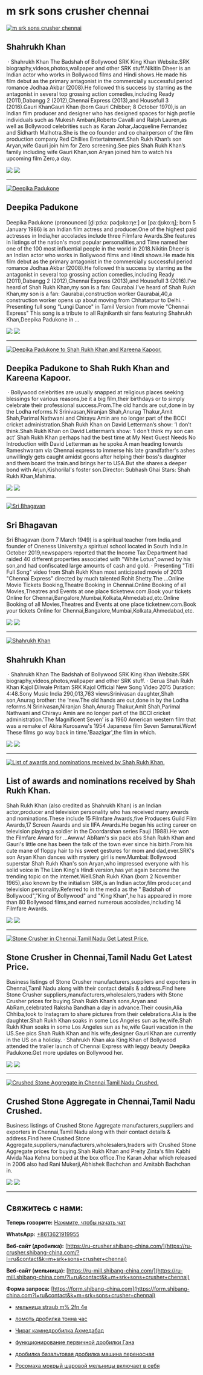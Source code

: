 # m srk sons crusher chennai

<a href="https://swt.shibang-china.com/?l=ru&img&k=m+srk+sons+crusher+chennai" target="_blank">![m srk sons crusher chennai](http://static.shibang-china.com/all-800x300/907.jpg)</a>

## Shahrukh Khan
&nbsp;&#0183;&#32;Shahrukh Khan The Badshah of Bollywood SRK King Khan Website.SRK biography,videos,photos,wallpaper and other SRK stuff.Nikitin Dheer is an Indian actor who works in Bollywood films and Hindi shows.He made his film debut as the primary antagonist in the commercially successful period romance Jodhaa Akbar (2008).He followed this success by starring as the antagonist in several top grossing action comedies,including Ready (2011),Dabangg 2 (2012),Chennai Express (2013),and Housefull 3 (2016).Gauri KhanGauri Khan (born Gauri Chibber; 8 October 1970),is an Indian film producer and designer who has designed spaces for high profile individuals such as Mukesh Ambani,Roberto Cavalli and Ralph Lauren,as well as Bollywood celebrities such as Karan Johar,Jacqueline Fernandez and Sidharth Malhotra.She is the co founder and co chairperson of the film production company Red Chillies Entertainment.Shah Rukh Khan’s son Aryan,wife Gauri join him for Zero screening.See pics Shah Rukh Khan’s family including wife Gauri Khan,son Aryan joined him to watch his upcoming film Zero,a day.


<a href="https://whatsapp.shibangsoft.com/WhatsApp.php" target="_blank" title="WhatsApp">![](http://static.shibang-china.com/icon/whatsapp.png)</a> <a href="https://swt.shibang-china.com/?l=ru&icon&k=m+srk+sons+crusher+chennai" target="_blank">![](http://static.shibang-china.com/icon/chat-ru.png)</a>

---

<a href="https://swt.shibang-china.com/?l=ru&img&k=m+srk+sons+crusher+chennai" target="_blank">![Deepika Padukone](http://static.shibang-china.com/all-800x300/1037.jpg)</a>

## Deepika Padukone
Deepika Padukone (pronounced [d̪iːpɪkaː pəɖʊkoːɳeː] or [paːɖʊkoːɳ]; born 5 January 1986) is an Indian film actress and producer.One of the highest paid actresses in India,her accolades include three Filmfare Awards.She features in listings of the nation's most popular personalities,and Time named her one of the 100 most influential people in the world in 2018.Nikitin Dheer is an Indian actor who works in Bollywood films and Hindi shows.He made his film debut as the primary antagonist in the commercially successful period romance Jodhaa Akbar (2008).He followed this success by starring as the antagonist in several top grossing action comedies,including Ready (2011),Dabangg 2 (2012),Chennai Express (2013),and Housefull 3 (2016).I’ve heard of Shah Rukh Khan,my son is a fan: Gaurabai.I’ve heard of Shah Rukh Khan,my son is a fan: Gaurabai,construction worker Gaurabai,40,a construction worker opens up about moving from Chhatarpur to Delhi.&nbsp;&#0183;&#32;Presenting full song &quot;Lungi Dance&quot; in Tamil Version from movie &quot;Chennai Express&quot; This song is a tribute to all Rajnikanth sir fans featuring Shahrukh Khan,Deepika Padukone in …


<a href="https://whatsapp.shibangsoft.com/WhatsApp.php" target="_blank" title="WhatsApp">![](http://static.shibang-china.com/icon/whatsapp.png)</a> <a href="https://swt.shibang-china.com/?l=ru&icon&k=m+srk+sons+crusher+chennai" target="_blank">![](http://static.shibang-china.com/icon/chat-ru.png)</a>

---

<a href="https://swt.shibang-china.com/?l=ru&img&k=m+srk+sons+crusher+chennai" target="_blank">![Deepika Padukone to Shah Rukh Khan and Kareena Kapoor.](http://static.shibang-china.com/all-800x300/839.jpg)</a>

## Deepika Padukone to Shah Rukh Khan and Kareena Kapoor.
&nbsp;&#0183;&#32;Bollywood celebrities are usually snapped at religious places seeking blessings for various reasons,be it a big film,their birthdays or to simply celebrate their professional success.From.The old hands are out,done in by the Lodha reforms.N Srinivasan,Niranjan Shah,Anurag Thakur,Amit Shah,Parimal Nathwani and Chirayu Amin are no longer part of the BCCI cricket administration.Shah Rukh Khan on David Letterman’s show: ‘I don’t think.Shah Rukh Khan on David Letterman’s show: ‘I don’t think my son can act’ Shah Rukh Khan perhaps had the best time at My Next Guest Needs No Introduction with David Letterman as he spoke.A man heading towards Rameshwaram via Chennai express to immerse his late grandfather's ashes unwillingly gets caught amidst goons after helping their boss's daughter and them board the train.and brings her to USA.But she shares a deeper bond with Arjun,Kishorilal's foster son.Director: Subhash Ghai Stars: Shah Rukh Khan,Mahima.


<a href="https://whatsapp.shibangsoft.com/WhatsApp.php" target="_blank" title="WhatsApp">![](http://static.shibang-china.com/icon/whatsapp.png)</a> <a href="https://swt.shibang-china.com/?l=ru&icon&k=m+srk+sons+crusher+chennai" target="_blank">![](http://static.shibang-china.com/icon/chat-ru.png)</a>

---

<a href="https://swt.shibang-china.com/?l=ru&img&k=m+srk+sons+crusher+chennai" target="_blank">![Sri Bhagavan](http://static.shibang-china.com/all-800x300/522.jpg)</a>

## Sri Bhagavan
Sri Bhagavan (born 7 March 1949) is a spiritual teacher from India,and founder of Oneness University,a spiritual school located in South India.In October 2019,newspapers reported that the Income Tax Department had raided 40 different properties associated with &quot;White Lotus&quot;,owned by his son,and had confiscated large amounts of cash and gold.&nbsp;&#0183;&#32;Presenting &quot;Titli Full Song&quot; video from Shah Rukh Khan most anticipated movie of 2013 &quot;Chennai Express&quot; directed by much talented Rohit Shetty.The …Online Movie Tickets Booking,Theatre Booking in Chennai.Online Booking of all Movies,Theatres and Events at one place ticketnew.com.Book your tickets Online for Chennai,Bangalore,Mumbai,Kolkata,Ahmedabad,etc.Online Booking of all Movies,Theatres and Events at one place ticketnew.com.Book your tickets Online for Chennai,Bangalore,Mumbai,Kolkata,Ahmedabad,etc.


<a href="https://whatsapp.shibangsoft.com/WhatsApp.php" target="_blank" title="WhatsApp">![](http://static.shibang-china.com/icon/whatsapp.png)</a> <a href="https://swt.shibang-china.com/?l=ru&icon&k=m+srk+sons+crusher+chennai" target="_blank">![](http://static.shibang-china.com/icon/chat-ru.png)</a>

---

<a href="https://swt.shibang-china.com/?l=ru&img&k=m+srk+sons+crusher+chennai" target="_blank">![Shahrukh Khan](http://static.shibang-china.com/all-800x300/1473.jpg)</a>

## Shahrukh Khan
&nbsp;&#0183;&#32;Shahrukh Khan The Badshah of Bollywood SRK King Khan Website.SRK biography,videos,photos,wallpaper and other SRK stuff.&nbsp;&#0183;&#32;Gerua Shah Rukh Khan Kajol Dilwale Pritam SRK Kajol Official New Song Video 2015 Duration: 4:48.Sony Music India 290,013,763 viewsSrinivasan daughter,Shah son,Anurag brother: the ‘new.The old hands are out,done in by the Lodha reforms.N Srinivasan,Niranjan Shah,Anurag Thakur,Amit Shah,Parimal Nathwani and Chirayu Amin are no longer part of the BCCI cricket administration.'The Magnificent Seven' is a 1960 American western film that was a remake of Akira Kurosawa's 1954 Japanese film Seven Samurai.Wow! These films go way back in time.'Baazigar',the film in which.


<a href="https://whatsapp.shibangsoft.com/WhatsApp.php" target="_blank" title="WhatsApp">![](http://static.shibang-china.com/icon/whatsapp.png)</a> <a href="https://swt.shibang-china.com/?l=ru&icon&k=m+srk+sons+crusher+chennai" target="_blank">![](http://static.shibang-china.com/icon/chat-ru.png)</a>

---

<a href="https://swt.shibang-china.com/?l=ru&img&k=m+srk+sons+crusher+chennai" target="_blank">![List of awards and nominations received by Shah Rukh Khan.](http://static.shibang-china.com/all-800x300/93.jpg)</a>

## List of awards and nominations received by Shah Rukh Khan.
Shah Rukh Khan (also credited as Shahrukh Khan) is an Indian actor,producer and television personality who has received many awards and nominations.These include 15 Filmfare Awards,five Producers Guild Film Awards,17 Screen Awards and six IIFA Awards.He began his acting career on television playing a soldier in the Doordarshan series Fauji (1988).He won the Filmfare Award for …Awww! AbRam's six pack abs Shah Rukh Khan and Gauri's little one has been the talk of the town ever since his birth.From his cute mane of floppy hair to his sweet gestures for mom and dad,ever.SRK's son Aryan Khan dances with mystery girl is new.Mumbai: Bollywood superstar Shah Rukh Khan's son Aryan,who impressed everyone with his solid voice in The Lion King's Hindi version,has yet again become the trending topic on the internet.Well.Shah Rukh Khan (born 2 November 1965),also known by the initialism SRK,is an Indian actor,film producer,and television personality.Referred to in the media as the &quot; Badshah of Bollywood&quot;,&quot;King of Bollywood&quot; and &quot;King Khan&quot;,he has appeared in more than 80 Bollywood films,and earned numerous accolades,including 14 Filmfare Awards.


<a href="https://whatsapp.shibangsoft.com/WhatsApp.php" target="_blank" title="WhatsApp">![](http://static.shibang-china.com/icon/whatsapp.png)</a> <a href="https://swt.shibang-china.com/?l=ru&icon&k=m+srk+sons+crusher+chennai" target="_blank">![](http://static.shibang-china.com/icon/chat-ru.png)</a>

---

<a href="https://swt.shibang-china.com/?l=ru&img&k=m+srk+sons+crusher+chennai" target="_blank">![Stone Crusher in Chennai,Tamil Nadu Get Latest Price.](http://static.shibang-china.com/all-800x300/261.jpg)</a>

## Stone Crusher in Chennai,Tamil Nadu Get Latest Price.
Business listings of Stone Crusher manufacturers,suppliers and exporters in Chennai,Tamil Nadu along with their contact details &amp; address.Find here Stone Crusher suppliers,manufacturers,wholesalers,traders with Stone Crusher prices for buying.Shah Rukh Khan’s sons,Aryan and AbRam,celebrated Raksha Bandhan a day in advance.Their cousin,Alia Chhiba,took to Instagram to share pictures from their celebrations.Alia is the daughter.Shah Rukh Khan soaks in some Los Angeles sun as he,wife.Shah Rukh Khan soaks in some Los Angeles sun as he,wife Gauri vacation in the US.See pics Shah Rukh Khan and his wife,designer Gauri Khan are currently in the US on a holiday.&nbsp;&#0183;&#32;Shahrukh Khan aka King Khan of Bollywood attended the trailer launch of Chennai Express with leggy beauty Deepika Padukone.Get more updates on Bollywood her.


<a href="https://whatsapp.shibangsoft.com/WhatsApp.php" target="_blank" title="WhatsApp">![](http://static.shibang-china.com/icon/whatsapp.png)</a> <a href="https://swt.shibang-china.com/?l=ru&icon&k=m+srk+sons+crusher+chennai" target="_blank">![](http://static.shibang-china.com/icon/chat-ru.png)</a>

---

<a href="https://swt.shibang-china.com/?l=ru&img&k=m+srk+sons+crusher+chennai" target="_blank">![Crushed Stone Aggregate in Chennai,Tamil Nadu Crushed.](http://static.shibang-china.com/all-800x300/1478.jpg)</a>

## Crushed Stone Aggregate in Chennai,Tamil Nadu Crushed.
Business listings of Crushed Stone Aggregate manufacturers,suppliers and exporters in Chennai,Tamil Nadu along with their contact details &amp; address.Find here Crushed Stone Aggregate,suppliers,manufacturers,wholesalers,traders with Crushed Stone Aggregate prices for buying.Shah Rukh Khan and Preity Zinta's film Kabhi Alvida Naa Kehna bombed at the box office.The Karan Johar which released in 2006 also had Rani Mukerji,Abhishek Bachchan and Amitabh Bachchan in.

<a href="https://whatsapp.shibangsoft.com/WhatsApp.php" target="_blank" title="WhatsApp">![](http://static.shibang-china.com/icon/whatsapp.png)</a> <a href="https://swt.shibang-china.com/?l=ru&icon&k=m+srk+sons+crusher+chennai" target="_blank">![](http://static.shibang-china.com/icon/chat-ru.png)</a>

---
## Свяжитесь с нами:

**Теперь говорите:** [Нажмите, чтобы начать чат](https://swt.shibang-china.com?l=ru&contact&k=m+srk+sons+crusher+chennai)

**WhatsApp:**  [+8613621919955](https://whatsapp.shibangsoft.com/WhatsApp.php)

**Веб-сайт (дробилка):** [https://ru-crusher.shibang-china.com/](https://ru-crusher.shibang-china.com/?l=ru&contact&k=m+srk+sons+crusher+chennai)

**Веб-сайт (мельница):** [https://ru-mill.shibang-china.com/](https://ru-mill.shibang-china.com/?l=ru&contact&k=m+srk+sons+crusher+chennai)

**Форма запроса:** [https://form.shibang-china.com](https://form.shibang-china.com?l=ru&contact&k=m+srk+sons+crusher+chennai)

* [мельница straub m% 2fn 4e](../132/%D0%BC%D0%B5%D0%BB%D1%8C%D0%BD%D0%B8%D1%86%D0%B0%20straub%20m%25%202fn%204e.md)

* [ломоть дробилка тонна час](../132/%D0%BB%D0%BE%D0%BC%D0%BE%D1%82%D1%8C%20%D0%B4%D1%80%D0%BE%D0%B1%D0%B8%D0%BB%D0%BA%D0%B0%20%D1%82%D0%BE%D0%BD%D0%BD%D0%B0%20%D1%87%D0%B0%D1%81.md)

* [Чираг камнедробилка Ахмедабад](../135/%D0%A7%D0%B8%D1%80%D0%B0%D0%B3%20%D0%BA%D0%B0%D0%BC%D0%BD%D0%B5%D0%B4%D1%80%D0%BE%D0%B1%D0%B8%D0%BB%D0%BA%D0%B0%20%D0%90%D1%85%D0%BC%D0%B5%D0%B4%D0%B0%D0%B1%D0%B0%D0%B4.md)

* [функционирование первичной дробилки Гана](../135/%D1%84%D1%83%D0%BD%D0%BA%D1%86%D0%B8%D0%BE%D0%BD%D0%B8%D1%80%D0%BE%D0%B2%D0%B0%D0%BD%D0%B8%D0%B5%20%D0%BF%D0%B5%D1%80%D0%B2%D0%B8%D1%87%D0%BD%D0%BE%D0%B9%20%D0%B4%D1%80%D0%BE%D0%B1%D0%B8%D0%BB%D0%BA%D0%B8%20%D0%93%D0%B0%D0%BD%D0%B0.md)

* [дробилка базальтовая дробилка машина переносная](../131/%D0%B4%D1%80%D0%BE%D0%B1%D0%B8%D0%BB%D0%BA%D0%B0%20%D0%B1%D0%B0%D0%B7%D0%B0%D0%BB%D1%8C%D1%82%D0%BE%D0%B2%D0%B0%D1%8F%20%D0%B4%D1%80%D0%BE%D0%B1%D0%B8%D0%BB%D0%BA%D0%B0%20%D0%BC%D0%B0%D1%88%D0%B8%D0%BD%D0%B0%20%D0%BF%D0%B5%D1%80%D0%B5%D0%BD%D0%BE%D1%81%D0%BD%D0%B0%D1%8F.md)

* [Росомаха мокрый шаровой мельницы включает в себя](../133/%D0%A0%D0%BE%D1%81%D0%BE%D0%BC%D0%B0%D1%85%D0%B0%20%D0%BC%D0%BE%D0%BA%D1%80%D1%8B%D0%B9%20%D1%88%D0%B0%D1%80%D0%BE%D0%B2%D0%BE%D0%B9%20%D0%BC%D0%B5%D0%BB%D1%8C%D0%BD%D0%B8%D1%86%D1%8B%20%D0%B2%D0%BA%D0%BB%D1%8E%D1%87%D0%B0%D0%B5%D1%82%20%D0%B2%20%D1%81%D0%B5%D0%B1%D1%8F.md)